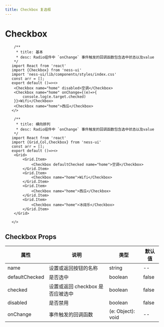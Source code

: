 ```yaml
---
title: Checkbox 复选框
---
```

# Checkbox
```tsx
    /**
     * title: 基本
     * desc: Radio组件中 `onChange` 事件触发的回调函数包含选中状态以及value
    */
   import React from 'react'
   import {Checkbox} from 'ness-ui'
   import 'ness-ui/lib/components/styles/index.css'
   const arr = [];
   export default ()=><>
    <Checkbox name="home" disabled>空调</Checkbox>
    <Checkbox name="home" onChange={(e)=>{
        console.log(e.target.checked)
    }}>Wifi</Checkbox>
    <Checkbox name="home">西瓜</Checkbox>
   </>
```
```tsx
    /**
     * title: 横向排列
     * desc: Radio组件中 `onChange` 事件触发的回调函数包含选中状态以及value
    */
   import React from 'react'
   import {Grid,Col,Checkbox} from 'ness-ui'
   const arr = [];
   export default ()=><>
    <Grid>
        <Grid.Item>
            <Checkbox defaultChecked name="home">空调</Checkbox>
        </Grid.Item>
        <Grid.Item>
            <Checkbox name="home">Wifi</Checkbox>
        </Grid.Item>
        <Grid.Item>
            <Checkbox name="home">西瓜</Checkbox>
        </Grid.Item>
        <Grid.Item>
            <Checkbox name="home">冰阔乐</Checkbox>
        </Grid.Item>
    </Grid>
    
   </>
```


## Checkbox Props

属性 | 说明 | 类型 | 默认值
----|-----|------|------
| name | 设置或返回按钮的名称 | string | -- |
| defaultChecked        | 是否选中  | boolean | false |
| checked        | 设置或返回 checkbox 是否应被选中  | boolean | false |  
| disabled | 是否禁用 | boolean   | false |
| onChange      |   事件触发的回调函数   | (e: Object): void |  --  |